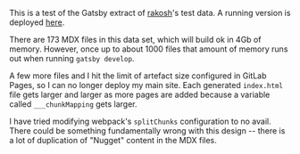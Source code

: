 This is a test of the Gatsby extract of [rakosh](https://github.com/orval/rakosh)'s test data. A running version is deployed [here](https://orval.github.io/rakosh-example).

There are 173 MDX files in this data set, which will build ok in 4Gb of memory. However, once up to about 1000 files that amount of memory runs out when running `gatsby develop`.

A few more files and I hit the limit of artefact size configured in GitLab Pages, so I can no longer deploy my main site. Each generated `index.html` file gets larger and larger as more pages are added because a variable called `___chunkMapping` gets larger.

I have tried modifying webpack's `splitChunks` configuration to no avail. There could be something fundamentally wrong with this design -- there is a lot of duplication of "Nugget" content in the MDX files.
